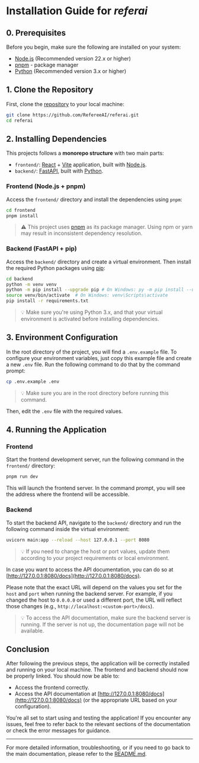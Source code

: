 # Installation Guide for *referai*

## 0. Prerequisites
Before you begin, make sure the following are installed on your system:
- [Node.js](https://nodejs.org/es) (Recommended version 22.x or higher)
- [pnpm](https://pnpm.io/es/) - package manager
- [Python](https://www.python.org/) (Recommended version 3.x or higher)

## 1. Clone the Repository
First, clone the [repository](https://github.com/RefereeAI/referai) to your local machine:
```bash
git clone https://github.com/RefereeAI/referai.git
cd referai
```

## 2. Installing Dependencies
This projects follows a **monorepo structure** with two main parts:
- `frontend/`: [React](https://es.react.dev/) + [Vite](https://vite.dev/) application, built with [Node.js](https://nodejs.org/es).
- `backend/`: [FastAPI](https://fastapi.tiangolo.com/), built with [Python](https://www.python.org/).

### Frontend (Node.js + pnpm)
Access the `frontend/` directory and install the dependencies using `pnpm`:
```bash
cd frontend
pnpm install
```
>⚠️ This project uses [pnpm](https://pnpm.io/es/) as its package manager. Using npm or yarn may result in inconsistent dependency resolution.

### Backend (FastAPI + pip)
Access the `backend/` directory and create a virtual environment. Then install the required Python packages using [pip](https://pypi.org/project/pip/):
```bash
cd backend
python -m venv venv
python -m pip install --upgrade pip # On Windows: py -m pip install --upgrade pip
source venv/bin/activate  # On Windows: venv\Scripts\activate
pip install -r requirements.txt
```
>💡 Make sure you're using Python 3.x, and that your virtual environment is activated before installing dependencies.

## 3. Environment Configuration
In the root directory of the project, you will find a `.env.example` file. To configure your environment variables, just copy this example file and create a new `.env` file. Run the following command to do that by the command prompt:
```bash
cp .env.example .env
```
>💡 Make sure you are in the root directory before running this command.

Then, edit the `.env` file with the required values. 

## 4. Running the Application

### Frontend
Start the frontend development server, run the following command in the `frontend/` directory:
```bash
pnpm run dev
```
This will launch the frontend server. In the command prompt, you will see the address where the frontend will be accessible.

### Backend
To start the backend API, navigate to the `backend/` directory and run the following command inside the virtual environment:
```bash
uvicorn main:app --reload --host 127.0.0.1 --port 8080
```
>💡 If you need to change the host or port values, update them according to your project requirements or local environment.

In case you want to access the API documentation, you can do so at [http://127.0.0.1:8080/docs](http://127.0.0.1:8080/docs). 

Please note that the exact URL will depend on the values you set for the `host` and `port` when running the backend server. For example, if you changed the host to `0.0.0.0` or used a different port, the URL will reflect those changes (e.g., `http://localhost:<custom-port>/docs`).

> 💡 To access the API documentation, make sure the backend server is running. If the server is not up, the documentation page will not be available.

## Conclusion
After following the previous steps, the application will be correctly installed and running on your local machine. The frontend and backend should now be properly linked. You should now be able to:
- Access the frontend correctly.
- Access the API documentation at [http://127.0.0.1:8080/docs](http://127.0.0.1:8080/docs) (or the appropriate URL based on your configuration).

You're all set to start using and testing the application! If you encounter any issues, feel free to refer back to the relevant sections of the documentation or check the error messages for guidance.

---

For more detailed information, troubleshooting, or if you need to go back to the main documentation, please refer to the [README.md](../README.md).